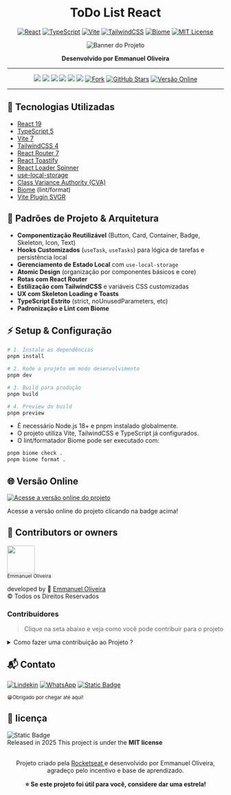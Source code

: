 <h1 align="center">ToDo List React</h1>

<p align="center">
  <a href="#tecnologias"><img src="https://img.shields.io/badge/React-19.1.0-61dafb?style=plastic&logo=react" alt="React"/></a>
  <a href="#tecnologias"><img src="https://img.shields.io/badge/TypeScript-5.8.3-3178c6?style=plastic&logo=typescript" alt="TypeScript"/></a>
  <a href="#tecnologias"><img src="https://img.shields.io/badge/Vite-7.0.4-646cff?style=plastic&logo=vite" alt="Vite"/></a>
  <a href="#tecnologias"><img src="https://img.shields.io/badge/TailwindCSS-4.1.11-38bdf8?style=plastic&logo=tailwindcss" alt="TailwindCSS"/></a>
  <a href="#tecnologias"><img src="https://img.shields.io/badge/Biome-2.0.6-ff7043?style=plastic&logo=biome" alt="Biome"/></a>
  <a href="#licenca"><img src="https://img.shields.io/badge/license-MIT-97CA00?style=plastic&logo=mit" alt="MIT License"/></a>
  
</p>

<p align="center">
  <img src="https://res.cloudinary.com/delo0gvyb/image/upload/v1752289238/ToDoList_acakih.png" alt="Banner do Projeto"/>
</p>

<p align="center">
  <b>Desenvolvido por Emmanuel Oliveira</b>
</p>

---

<p align="center">
  <a href="#menu"><img src="https://img.shields.io/badge/-Menu-555?style=plastic&logo=about-dot-me"/></a>
  <a href="#tecnologias"><img src="https://img.shields.io/badge/-Tecnologias-555?style=plastic&logo=code"/></a>
  <a href="#padroes"><img src="https://img.shields.io/badge/-Padr%C3%B5es-555?style=plastic&logo=vercel"/></a>
  <a href="#setup"><img src="https://img.shields.io/badge/-Setup-555?style=plastic&logo=terminal"/></a>
  <a href="#contribuicao"><img src="https://img.shields.io/badge/-Contribui%C3%A7%C3%A3o-555?style=plastic&logo=github"/></a>
  <a href="#contato"><img src="https://img.shields.io/badge/-Contato-555?style=plastic&logo=gmail"/></a>
  <a href="https://github.com/emmanuelmarcosdeoliveira/toDo-react/fork"><img src="https://img.shields.io/badge/Fork%20Project-Fork-6e5494?style=plastic&logo=github" alt="Fork"></a>
  <a href="https://github.com/emmanuelmarcosdeoliveira/toDo-react/stargazers"><img src="https://img.shields.io/github/stars/oliveiraemmanuel/toDo-React?style=plastic&logo=github" alt="GitHub Stars"></a>
  <a href="#versao-online"><img src="https://img.shields.io/badge/Vers%C3%A3o%20Online-Acessar-34D399?style=plastic&logo=vercel" alt="Versão Online"/></a>
</p>

---

## <span id="tecnologias">🚀 Tecnologias Utilizadas</span>

- [React 19](https://react.dev/)
- [TypeScript 5](https://www.typescriptlang.org/)
- [Vite 7](https://vitejs.dev/)
- [TailwindCSS 4](https://tailwindcss.com/)
- [React Router 7](https://reactrouter.com/)
- [React Toastify](https://fkhadra.github.io/react-toastify/)
- [React Loader Spinner](https://mhnpd.github.io/react-loader-spinner/)
- [use-local-storage](https://www.npmjs.com/package/use-local-storage)
- [Class Variance Authority (CVA)](https://cva.style/)
- [Biome](https://biomejs.dev/) (lint/format)
- [Vite Plugin SVGR](https://react-svgr.com/docs/vite/)

## <span id="padroes">📐 Padrões de Projeto & Arquitetura</span>

- **Componentização Reutilizável** (Button, Card, Container, Badge, Skeleton, Icon, Text)
- **Hooks Customizados** (`useTask`, `useTasks`) para lógica de tarefas e persistência local
- **Gerenciamento de Estado Local** com `use-local-storage`
- **Atomic Design** (organização por componentes básicos e core)
- **Rotas com React Router**
- **Estilização com TailwindCSS** e variáveis CSS customizadas
- **UX com Skeleton Loading e Toasts**
- **TypeScript Estrito** (strict, noUnusedParameters, etc)
- **Padronização e Lint com Biome**

## <span id="setup">⚡ Setup & Configuração</span>

```bash
# 1. Instale as dependências
pnpm install

# 2. Rode o projeto em modo desenvolvimento
pnpm dev

# 3. Build para produção
pnpm build

# 4. Preview do build
pnpm preview
```

- É necessário Node.js 18+ e pnpm instalado globalmente.
- O projeto utiliza Vite, TailwindCSS e TypeScript já configurados.
- O lint/formatador Biome pode ser executado com:

```bash
pnpm biome check .
pnpm biome format .
```

## <span id="versao-online">🌐 Versão Online</span>

<p>
  <a href="https://to-do-react-gamma-five.vercel.app/" target="_blank">
    <img src="https://img.shields.io/badge/Vers%C3%A3o%20Online-Acessar-34D399?style=plastic&logo=vercel" alt="Acesse a versão online do projeto"/>
  </a>
</p>

Acesse a versão online do projeto clicando na badge acima!

## <span id="contribuicao">🤝 Contributors or owners</span>

<img height="64px" src="https://res.cloudinary.com/delo0gvyb/image/upload/v1752287431/profile_mjvmdb.png"><br>
<small>Emmanuel Oliveira</small>

developed by 💖 [Emmanuel Oliveira](https://www.linkedin.com/feed/?trk=homepage-basic_sign-in-submit)<br>
&copy; Todos os Direitos Reservados

### Contribuidores

> Clique na seta abaixo e veja como você pode contribuir para o projeto

<details close>
<summary>Como fazer uma contribuição ao Projeto ?</summary>
 - Familiarize-se com a documentação do projeto, que geralmente inclui guias de instalação.<br>
- Explore o código do projeto para entender sua estrutura e funcionamento.<br>

**Faça um Fork**

- Crie uma cópia (fork) do repositório original em sua conta do GitHub.<br>
  <img alt="Static Badge" src="https://img.shields.io/badge/-path?style=social&logo=git&label=GitHub%20Docs&color=%23000">
  <a href="https://docs.github.com/pt/pull-requests/collaborating-with-pull-requests/working-with-forks/fork-a-repo"></a>

**Clone o Repositório**

Isso criará uma cópia local do projeto, onde você poderá fazer suas modificações.
<img alt="Static Badge" src="https://img.shields.io/badge/-path?style=social&logo=git&label=GitHub%20Docs&color=%23000">
<a href="https://docs.github.com/pt/repositories/creating-and-managing-repositories/cloning-a-repository"></a>

**Crie uma Nova Branch:**

- Crie uma nova branch para isolar suas alterações.<br>
- Isso facilita a organização do seu trabalho e a criação de pull requests.<br>

**Faça as Alterações:**

- Crie funcionalidades, mude estilos ou resolva `bugs` que iram contribuir para a melhoria do Projeto.<br>

**Crie um Pull Request:**

- Inclua uma descrição clara das suas alterações e explique como elas resolvem o problema ou melhoram o projeto.<br>
- Solicitação: Envie um pull request para o repositório original, solicitando que suas alterações sejam incorporadas ao projeto.
    <br>

**Revise e Responda a Feedback:**

- Colabore: Os mantenedores do projeto podem solicitar alterações ou fornecer feedback sobre o seu código.

</details>

## <span id="contato">📬 Contato</span>

[![Lindekin](https://img.shields.io/badge/--path?style=social&logo=Linkedin&logoColor=%230664C1&logoSize=auto&label=Linkedin&labelColor=%23fff&cacheSeconds=https%3A%2F%2Fwww.linkedin.com%2Fin%2Femmanuel-marcos-oliveira%2F)](https://www.linkedin.com/in/emmanuel-marcos-oliveira/)
[![WhatsApp](https://img.shields.io/badge/--path?style=social&logo=WhatsApp&logoColor=%231F3833&logoSize=auto&label=WhatsApp&color=%23fff&cacheSeconds=https%3A%2F%2Fwa.me%2F5511968336094)](https://wa.me/5511968336094)
<a href="mailto:ofs.dev.br@gmail.com"><img alt="Static Badge" src="https://img.shields.io/badge/--path?style=social&logo=Gmail&logoSize=auto&label=Gmail&cacheSeconds=--query&link=mailto%3Adev-oliveira%40outlook.com.br%22"> </a>

<sub>😁Obrigado por chegar até aqui!<sub>

## <span id="licenca">📝 licença</span>

![Static Badge](https://img.shields.io/badge/--path?style=plastic&logo=mit&logoSize=auto&label=license%20MIT&labelColor=%23555555&color=%2397CA00)<br>
Released in 2025 This project is under the **MIT license**<br>
<br>

<div align="center">
<p>
  Projeto criado pela <a href="https://www.rocketseat.com.br/" target="_blank">Rocketseat </a>e desenvolvido por Emmanuel Oliveira,<br> agradeço pelo incentivo e base de aprendizado.
</p>
<strong>⭐ Se este projeto foi útil para você, considere dar uma estrela!</strong>
</div>

